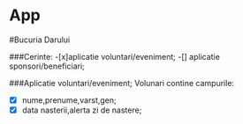 # App
#Bucuria Darului

###Cerinte:
-[x]aplicatie voluntari/eveniment;
-[] aplicatie sponsori/beneficiari;

###Aplicatie voluntari/eveniment;
Volunari contine campurile:
-[x] nume,prenume,varst,gen;
-[x] data nasterii,alerta zi de nastere;
